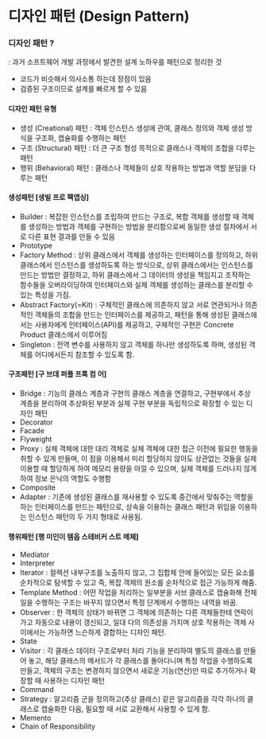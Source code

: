 # 디자인 패턴 (Design Pattern)

### 디자인 패턴 ?

: 과거 소프트웨어 개발 과정에서 발견한 설계 노하우를 패턴으로 정리한 것

* 코드가 비슷해서 의사소통 하는데 장점이 있음
* 검증된 구조이므로 설계를 빠르게 할 수 있음&#x20;

#### 디자인 패턴 유형

* 생성 (Creational) 패턴 : 객체 인스턴스 생성에 관여, 클래스 정의와 객체 생성 방식을 구조화, 캡슐화를 수행하는 패턴
* 구조 (Structural) 패턴 : 더 큰 구조 형성 목적으로 클래스나 객체의 조합을 다루는 패턴
* 행위 (Behavioral) 패턴 : 클래스나 객체들이 상호 작용하는 방법과 역할 분담을 다루는 패턴

#### 생성패턴 \[생빌 프로 팩앱싱]

* Builder : 복잡한 인스턴스를 조립하여 만드는 구조로, 복합 객체를 생성할 때 객체를 생성하는 방법과 객체를 구현하는 방법을 분리함으로써 동일한 생성 절차에서 서로 다른 표현 결과를 만들 수 있음
* Prototype
* Factory Method : 상위 클래스에서 객체를 생성하는 인터페이스를 정의하고, 하위 클래스에서 인스턴스를 생성하도록 하는 방식으로, 상위 클래스에서는 인스턴스를 만드는 방법만 결정하고, 하위 클래스에서 그 데이터의 생성을 책임지고 조작하는 함수들을 오버라이딩하여 인터페이스와 실제 객체를 생성하는 클래스를 분리할 수 있는 특성을 가짐.
* Abstract Factory(=Kit) : 구체적인 클래스에 의존하지 않고 서로 연관되거나 의존적인 객체들의 조합을 만드는 인터페이스를 제공하고, 패턴을 통해 생성된 클래스에서는 사용자에게 인터페이스(API)를 제공하고, 구체적인 구현은 Concrete Product 클래스에서 이루어짐
* Singleton : 전역 변수를 사용하지 않고 객체를 하나만 생성하도록 하며, 생성된 객체를 어디에서든지 참조할 수 있도록 함.

#### 구조패턴 \[구 브데 퍼플 프록 컴 어]

* Bridge : 기능의 클래스 계층과 구현의 클래스 계층을 연결하고, 구현부에서 추상 계층을 분리하여 추상화된 부분과 실제 구현 부분을 독립적으로 확장할 수 있는 디자인 패턴&#x20;
* Decorator
* Facade
* Flyweight
* Proxy : 실체 객체에 대한 대리 객체로 실체 객체에 대한 접근 이전에 필요한 행동을 취할 수 있게 만들며, 이 점을 이용해서 미리 할당하지 않아도 상관없는 것들을 실제 이용할 때 할당하게 하여 메모리 용량을 아낄 수 있으며, 실체 객체를 드러나지 않게 하여 정보 은닉의 역할도 수행함&#x20;
* Composite
* Adapter : 기존에 생성된 클래스를 재사용할 수 있도록 중간에서 맞춰주는 역할을 하는 인터페이스를 만드는 패턴으로, 상속을 이용하는 클래스 패턴과 위임을 이용하는 인스턴스 패턴의 두 가지 형태로 사용됨.&#x20;

#### 행위패턴 \[행 미인이 템옵 스테비커 스트 메체]

* Mediator
* Interpreter
* Iterator : 컬렉션 내부구조를 노출하지 않고, 그 집합체 안에 들어있는 모든 요소를 순차적으로 탐색할 수 있고 즉, 복잡 객체의 원소를 순차적으로 접근 가능하게 해줌.&#x20;
* Template Method : 어떤 작업을 처리하는 일부분을 서브 클래스로 캡슐화해 전체 일을 수행하는 구조는 바꾸지 않으면서 특정 단계에서 수행하는 내역을 바꿈.&#x20;
* Observer : 한 객체의 상태가 바뀌면 그 객체에 의존하는 다른 객체들한테 연락이 가고 자동으로 내용이 갱신되고, 일대 다의 의존성을 가지며 상호 작용하는 객체 사이에서는 가능하면 느슨하게 결합하는 디자인 패턴.
* State
* Visitor : 각 클래스 데이터 구조로부터 처리 기능을 분리하여 별도의 클래스를 만들어 놓고, 해당 클래스의 메서드가 각 클래스를 돌아다니며 특정 작업을 수행하도록 만들고, 객체의 구조는 변경하지 않으면서 새로운 기능(연산)만 따로 추가하거나 확장할 때 사용하는 디자인 패턴&#x20;
* Command
* Strategy : 알고리즘 군을 정의하고(추상 클래스) 같은 알고리즘을 각각 하나의 클래스로 캡슐화한 다음, 필요할 때 서로 교환해서 사용할 수 있게 함.&#x20;
* Memento
* Chain of Responsibility
